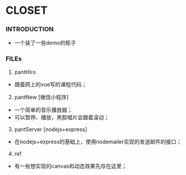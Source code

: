 
# CLOSET

### INTRODUCTION
+ 一个装了一些demo的柜子

### FILEs
1. pantHiro
+ 跟着网上的vue写的课程代码；

2. pantNew [微信小程序]
+ 一个简单的音乐播放器；
+ 可以暂停、播放，黑胶唱片会跟着滚动；

3. pantServer [nodejs+express]
+ 在nodejs+express的基础上，使用nodemailer实现的发送邮件的接口；

4. ref 
+ 有一些想实现的canvas和动态效果先存在这里；